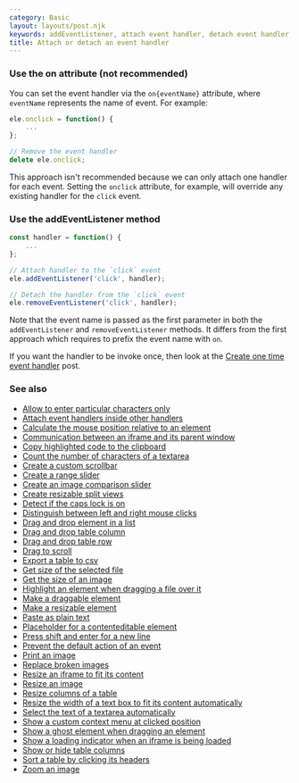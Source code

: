 ```yaml
---
category: Basic
layout: layouts/post.njk
keywords: addEventListener, attach event handler, detach event handler, removeEventListener
title: Attach or detach an event handler
---
```


### Use the on attribute (not recommended)

You can set the event handler via the `on{eventName}` attribute, where `eventName` represents the name of event.
For example:

```js
ele.onclick = function() {
    ...
};

// Remove the event handler
delete ele.onclick;
```

This approach isn't recommended because we can only attach one handler for each event. Setting the `onclick` attribute, for example, will override any existing handler for the `click` event.

### Use the addEventListener method

```js
const handler = function() {
    ...
};

// Attach handler to the `click` event
ele.addEventListener('click', handler);

// Detach the handler from the `click` event
ele.removeEventListener('click', handler);
```

Note that the event name is passed as the first parameter in both the `addEventListener` and `removeEventListener` methods.
It differs from the first approach which requires to prefix the event name with `on`.

If you want the handler to be invoke once, then look at the [Create one time event handler](/create-one-time-event-handler) post.

### See also

-   [Allow to enter particular characters only](/allow-to-enter-particular-characters-only)
-   [Attach event handlers inside other handlers](/attach-event-handlers-inside-other-handlers)
-   [Calculate the mouse position relative to an element](/calculate-the-mouse-position-relative-to-an-element)
-   [Communication between an iframe and its parent window](/communication-between-an-iframe-and-its-parent-window)
-   [Copy highlighted code to the clipboard](/copy-highlighted-code-to-the-clipboard)
-   [Count the number of characters of a textarea](/count-the-number-of-characters-of-a-textarea)
-   [Create a custom scrollbar](/create-a-custom-scrollbar)
-   [Create a range slider](/create-a-range-slider)
-   [Create an image comparison slider](/create-an-image-comparison-slider)
-   [Create resizable split views](/create-resizable-split-views)
-   [Detect if the caps lock is on](/detect-if-the-caps-lock-is-on)
-   [Distinguish between left and right mouse clicks](/distinguish-between-left-and-right-mouse-clicks)
-   [Drag and drop element in a list](/drag-and-drop-element-in-a-list)
-   [Drag and drop table column](/drag-and-drop-table-column)
-   [Drag and drop table row](/drag-and-drop-table-row)
-   [Drag to scroll](/drag-to-scroll)
-   [Export a table to csv](/export-a-table-to-csv)
-   [Get size of the selected file](/get-size-of-the-selected-file)
-   [Get the size of an image](/get-the-size-of-an-image)
-   [Highlight an element when dragging a file over it](/highlight-an-element-when-dragging-a-file-over-it)
-   [Make a draggable element](/make-a-draggable-element)
-   [Make a resizable element](/make-a-resizable-element)
-   [Paste as plain text](/paste-as-plain-text)
-   [Placeholder for a contenteditable element](/placeholder-for-a-contenteditable-element)
-   [Press shift and enter for a new line](/press-shift-and-enter-for-a-new-line)
-   [Prevent the default action of an event](/prevent-the-default-action-of-an-event)
-   [Print an image](/print-an-image)
-   [Replace broken images](/replace-broken-images)
-   [Resize an iframe to fit its content](/resize-an-iframe-to-fit-its-content)
-   [Resize an image](/resize-an-image)
-   [Resize columns of a table](/resize-columns-of-a-table)
-   [Resize the width of a text box to fit its content automatically](/resize-the-width-of-a-text-box-to-fit-its-content-automatically)
-   [Select the text of a textarea automatically](/select-the-text-of-a-textarea-automatically)
-   [Show a custom context menu at clicked position](/show-a-custom-context-menu-at-clicked-position)
-   [Show a ghost element when dragging an element](/show-a-ghost-element-when-dragging-an-element)
-   [Show a loading indicator when an iframe is being loaded](/show-a-loading-indicator-when-an-iframe-is-being-loaded)
-   [Show or hide table columns](/show-or-hide-table-columns)
-   [Sort a table by clicking its headers](/sort-a-table-by-clicking-its-headers)
-   [Zoom an image](/zoom-an-image)
